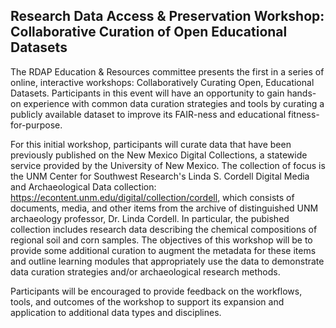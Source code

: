 ## Research Data Access & Preservation Workshop: Collaborative Curation of Open Educational Datasets

The RDAP Education & Resources committee presents the first in a series of online, interactive workshops: Collaboratively Curating Open, Educational Datasets. Participants in this event will have an opportunity to gain hands-on experience with common data curation strategies and tools by curating a publicly available dataset to improve its FAIR-ness and educational fitness-for-purpose.

For this initial workshop, participants will curate data that have been previously published on the New Mexico Digital Collections, a statewide service provided by the University of New Mexico. The collection of focus is the UNM Center for Southwest Research's Linda S. Cordell Digital Media and Archaeological Data collection: <https://econtent.unm.edu/digital/collection/cordell>, which consists of documents, media, and other items from the archive of distinguished UNM archaeology professor, Dr. Linda Cordell. In particular, the pubished collection includes research data describing the chemical compositions of regional soil and corn samples. The objectives of this workshop will be to provide some additional curation to augment the metadata for these items and outline learning modules that appropriately use the data to demonstrate data curation strategies and/or archaeological research methods.

Participants will be encouraged to provide feedback on the workflows, tools, and outcomes of the workshop to support its expansion and application to additional data types and disciplines.
